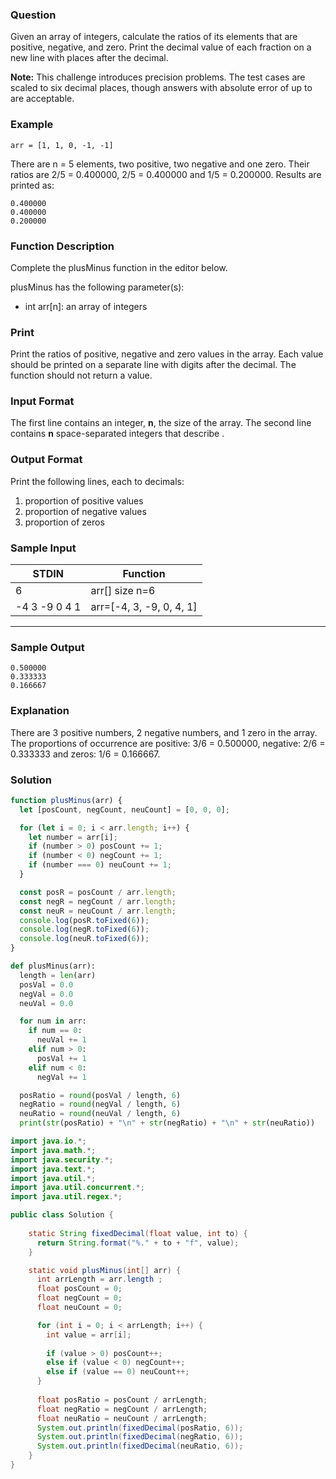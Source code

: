 ### Question

Given an array of integers, calculate the ratios of its elements that are positive, negative, and zero. Print the decimal value of each fraction on a new line with places after the decimal.

**Note:** This challenge introduces precision problems. The test cases are scaled to six decimal places, though answers with absolute error of up to are acceptable.

### Example

```
arr = [1, 1, 0, -1, -1]
```

There are n = 5 elements, two positive, two negative and one zero. Their ratios are 2/5 = 0.400000, 2/5 = 0.400000 and 1/5 = 0.200000. Results are printed as:

```
0.400000
0.400000
0.200000
```

### Function Description

Complete the plusMinus function in the editor below.

plusMinus has the following parameter(s):

- int arr[n]: an array of integers

### Print

Print the ratios of positive, negative and zero values in the array. Each value should be printed on a separate line with digits after the decimal. The function should not return a value.

### Input Format

The first line contains an integer, **n**, the size of the array.
The second line contains **n** space-separated integers that describe .

### Output Format

Print the following lines, each to decimals:

1.  proportion of positive values
2.  proportion of negative values
3.  proportion of zeros

### Sample Input

| STDIN         | Function                 |
| ------------- | ------------------------ |
| 6             | arr[] size n=6           |
| -4 3 -9 0 4 1 | arr=[-4, 3, -9, 0, 4, 1] |

---

### Sample Output

```
0.500000
0.333333
0.166667
```

### Explanation

There are 3 positive numbers, 2 negative numbers, and 1 zero in the array.
The proportions of occurrence are positive: 3/6 = 0.500000, negative: 2/6 = 0.333333 and zeros: 1/6 = 0.166667.

### Solution

```js
function plusMinus(arr) {
  let [posCount, negCount, neuCount] = [0, 0, 0];

  for (let i = 0; i < arr.length; i++) {
    let number = arr[i];
    if (number > 0) posCount += 1;
    if (number < 0) negCount += 1;
    if (number === 0) neuCount += 1;
  }

  const posR = posCount / arr.length;
  const negR = negCount / arr.length;
  const neuR = neuCount / arr.length;
  console.log(posR.toFixed(6));
  console.log(negR.toFixed(6));
  console.log(neuR.toFixed(6));
}
```

```py
def plusMinus(arr):
  length = len(arr)
  posVal = 0.0
  negVal = 0.0
  neuVal = 0.0

  for num in arr:
    if num == 0:
      neuVal += 1
    elif num > 0:
      posVal += 1
    elif num < 0:
      negVal += 1

  posRatio = round(posVal / length, 6)
  negRatio = round(negVal / length, 6)
  neuRatio = round(neuVal / length, 6)
  print(str(posRatio) + "\n" + str(negRatio) + "\n" + str(neuRatio))
```

```java
import java.io.*;
import java.math.*;
import java.security.*;
import java.text.*;
import java.util.*;
import java.util.concurrent.*;
import java.util.regex.*;

public class Solution {
  
    static String fixedDecimal(float value, int to) {
      return String.format("%." + to + "f", value);
    }

    static void plusMinus(int[] arr) {
      int arrLength = arr.length ;
      float posCount = 0;
      float negCount = 0;
      float neuCount = 0;

      for (int i = 0; i < arrLength; i++) {
        int value = arr[i];
        
        if (value > 0) posCount++;
        else if (value < 0) negCount++;
        else if (value == 0) neuCount++;
      }
      
      float posRatio = posCount / arrLength;
      float negRatio = negCount / arrLength;
      float neuRatio = neuCount / arrLength;
      System.out.println(fixedDecimal(posRatio, 6));
      System.out.println(fixedDecimal(negRatio, 6));
      System.out.println(fixedDecimal(neuRatio, 6));
    }
}
```
